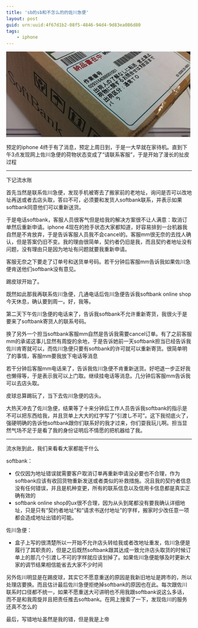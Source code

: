 ```yaml
---
title: 'sb的sb和不怎么的的佐川急便'
layout: post
guid: urn:uuid:4f67d1b2-08f5-4846-94d4-9d83ea086d80
tags:
    - iphone
---
```


<span class="image-500">![banner](/media/files/2010/06/30/box.jpg)</span>

预定的iphone 4终于有了消息，预定上周日到，于是一大早就在家待机。直到下午3点发现网上佐川急便的荷物状态变成了“请联系客服”，于是开始了漫长的扯皮过程

------------------------

下记流水账

首先当然是联系佐川急便，发现手机被寄去了搬家前的老地址，询问是否可以改地址再送或者去店头取，答曰不可，必须要和发货人softbank联系，并表示如果softbank同意他们可以重新送货。

于是电话softbank，客服人员很客气但是给我的解决方案很不让人满意：取消订单然后重新申请。iphone 4现在的抢手状态大家都知道，好容易排到一台机器我自然是不肯放弃，于是告诉客服人员我不会cancel的。客服mm很无奈的去找人确认，但是答案仍旧不变。我的理由很简单，契约者仍旧是我，而且契约者地址没有问题，没有理由只是因为地址有问题就要我重新申请。

客服无奈之下要走了订单号和送货单号码。若干分钟后客服mm告诉我如果佐川急便肯送他们softbank没有意见。

踢皮球开始了。

既然如此那我再联系佐川急便，几通电话后佐川急便告诉我softbank online shop今天休息，确认要到周一。好，我等。

第二天下午佐川急便的电话来了，告诉我softbank不允许重新寄货，我很火于是要来了softbank寄货人的联系号码。

换了另外一个担当softbank客服mm自然是告诉我需要cancel订单。有了之前客服mm的承诺这事儿显然有周旋的余地，于是告诉她前一天softbank担当已经告诉我佐川肯寄就可以，而佐川急便只要有softbank的许可就可以重新寄货。很简单明了的事情，客服mm要我放下电话等消息

若干分钟后客服mm电话来了，告诉我佐川急便不肯重新送货。好吧退一步正好我也懒得等，于是表示我可以上门取。继续挂电话等消息。几分钟后客服mm告诉我可以去店头取。

皮球总算踢玩了，当下去佐川急便的店头。

大热天冲去了佐川急便，结果等了十来分钟后工作人员告诉我softbank的指示是不可以把东西给我，并且货单上大大的红字写了“引渡し不可”。这下我彻底火了，强硬明确的告诉他softbank跟你们联系好的我才过来，你们耍我玩儿啊。担当显然气场不足于是看了我的身份证明后不情愿的把机器给了我。

------------------------

流水账到此，我们来看看大家都能干什么

softbank：

* 仅仅因为地址错误就需要客户取消订单再重新申请没必要也不合理，作为softbank应该有收回货物重新发送或者类似的补救措施。况且我的契约者信息没有任何错误，并且是机种变更，所有的联系信息以及信用卡信息都是真实正确有效的
* softbank online shop的ux很不合理，因为从头到尾都没有要我确认详细地址，只是只有“契约者地址”和“请求书送付地址”的字样，搬家时少改任意一项都会造成地址出错的可能。

佐川急便：

* 盒子上写的很清楚所以一开始不允许店头转给我或者改地址重发，佐川急便是履行了其职责的，但是之后既然softbank跟其达成一致允许店头取货的时候订单上的那几个引渡し不可的字样就应该划掉了。如果佐川急便能够及时更新大家的调节结果相信能省去大家不少时间

另外佐川明显是在踢皮球，其实它不愿意重送的原因是我新旧地址是跨市的，所以处理店要换。而且估计最后佐川急便拒绝掉softbank的原因也在此。每次跟佐川联系时口径都不统一，如果不愿重送大可讲明也不用我跟softbank说这么多话，而不是和我周旋并且把责任推去softbank。在网上搜索了一下，发现佐川的服务还真不怎么的

最后，写错地址虽然是我的错，但是我是上帝

